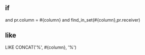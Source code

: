 
## if 
<if test="dto.searchType != null  and dto.searchType != '' ">
    <choose>
        <when test='dto.searchType == "1"'>
            and  pr.column = #{column}
        </when>
        <otherwise>
            and find_in_set(#{column},pr.receiver)
        </otherwise>
    </choose>
</if>

## like
LIKE CONCAT('%', #{column}, '%')









































